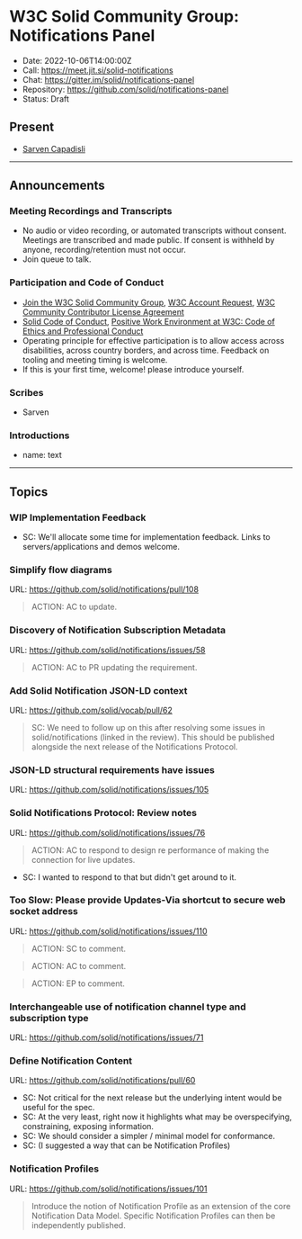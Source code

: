 # W3C Solid Community Group: Notifications Panel

* Date: 2022-10-06T14:00:00Z
* Call: https://meet.jit.si/solid-notifications
* Chat: https://gitter.im/solid/notifications-panel
* Repository: https://github.com/solid/notifications-panel
* Status: Draft


## Present
* [Sarven Capadisli](https://csarven.ca/#i)

---

## Announcements

### Meeting Recordings and Transcripts
* No audio or video recording, or automated transcripts without consent. Meetings are transcribed and made public. If consent is withheld by anyone, recording/retention must not occur.
* Join queue to talk.


### Participation and Code of Conduct
* [Join the W3C Solid Community Group](https://www.w3.org/community/solid/join), [W3C Account Request](http://www.w3.org/accounts/request), [W3C Community Contributor License Agreement](https://www.w3.org/community/about/agreements/cla/)
* [Solid Code of Conduct](https://github.com/solid/process/blob/main/code-of-conduct.md), [Positive Work Environment at W3C: Code of Ethics and Professional Conduct](https://www.w3.org/Consortium/cepc/)
* Operating principle for effective participation is to allow access across disabilities, across country borders, and across time. Feedback on tooling and meeting timing is welcome.
* If this is your first time, welcome! please introduce yourself.


### Scribes
* Sarven

### Introductions

* name: text

---

## Topics


### WIP Implementation Feedback
* SC: We'll allocate some time for implementation feedback. Links to servers/applications and demos welcome.


### Simplify flow diagrams
URL: https://github.com/solid/notifications/pull/108

>ACTION: AC to update.


### Discovery of Notification Subscription Metadata
URL: https://github.com/solid/notifications/issues/58

>ACTION: AC to PR updating the requirement.



### Add Solid Notification JSON-LD context
URL: https://github.com/solid/vocab/pull/62

>SC: We need to follow up on this after resolving some issues in solid/notifications (linked in the review). This should be published alongside the next release of the Notifications Protocol.




### JSON-LD structural requirements have issues
URL: https://github.com/solid/notifications/issues/105




### Solid Notifications Protocol: Review notes
URL: https://github.com/solid/notifications/issues/76

>ACTION: AC to respond to design re performance of making the connection for live updates.

* SC: I wanted to respond to that but didn't get around to it.


### Too Slow: Please provide Updates-Via shortcut to secure web socket address
URL: https://github.com/solid/notifications/issues/110

>ACTION: SC to comment.

>ACTION: AC to comment.

>ACTION: EP to comment.



### Interchangeable use of notification channel type and subscription type
URL: https://github.com/solid/notifications/issues/71



### Define Notification Content
URL: https://github.com/solid/notifications/pull/60

* SC: Not critical for the next release but the underlying intent would be useful for the spec.
* SC: At the very least, right now it highlights what may be overspecifying, constraining, exposing information.
* SC: We should consider a simpler / minimal model for conformance.
* SC: (I suggested a way that can be Notification Profiles)


### Notification Profiles
URL: https://github.com/solid/notifications/issues/101

>Introduce the notion of Notification Profile as an extension of the core Notification Data Model.
>Specific Notification Profiles can then be independently published.

